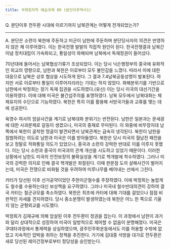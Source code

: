 ```yaml
---
title: 국제정치학 예습과제 09 (분단이후역사1)
---
```


Q. 분단이후 전두환 시대에 이르기까지 남북관계는 어떻게 전개되었는가?

---

A. 분단은 소련이 북한에 주둔하고 미군이 남한에 주둔하며 분단당사자의 의견은 반영하지 않은 채 이루어졌다. 이는 한국전쟁 발발의 직접적 원인이 된다. 한국전쟁결과 남북간 이념 정치대립이 가속화되고, 통일성이 와해되며 남북에서 독재정권이 들어섰다.

70년대에 들어서는 남북협상기류가 조성되었다. 이는 당시 닉슨행정부의 중국에 유화적인 외교의 영향으로, 남한과 북한은 이로부터 모두 불안감을 느꼈다. 따라서 이에 대한 대응으로 남북은 상호 협상을 시도하게 된다. 그 결과 7.4남북공동성명이 발표된다. 하지만 서로 이로부터 통일이 이루어지리라는 기대는 하지 않았다. 화해분위기를 기반으로 남한에서 박정희는 장기 독재 집권을 시도하였다.(유신) 이는 당시 미국의 대선기간을 이용하였다. 이에 대해 미국은 불간섭주의를 표명하였다. 남북 모두에서 남북대화는 체제유지의 수단으로 기능하였다. 북한은 특히 이를 활용해 서방국가들과 교류를 맺는 데에 성공한다.

육영수 여사의 암살사건을 계기로 남북대화 분위기는 반전된다. 남한은 일본과는 문세광에 대한 사과문제로 갈등이 생겼으나, 미국의 중재로 무마된다. 이 와중에 비무장지대 남쪽에서 북한이 굴착한 땅굴이 발견되면서 남북관계는 급속히 냉각된다. 북한이 남한을 침범하려는 의도로 남한과 미국은 이를 받아들였다. 북한은 당시 미국의 월남전 패전을 보고 정말로 적화통일 의도가 있었으나, 중국과 소련의 강력한 반대로 이를 이루지 못했다. 이는 당시 소련과 중국이 미국과의 관계 개선을 시도하고 있었기 때문이다. 이러한 상황에서 남한도 미국의 안전보장의 불확실성을 계기로 핵개발에 착수하였다. 그러나 미국의 강력한 의지로 인해 결국 핵개발은 좌절된다. 이때 판문점 도끼 살해사건이 벌어지는데, 미국은 전쟁으로 비화될 것을 우려하여 미루나무를 베어내는 선에서 그친다.

카터가 당선된 이후 선거공약이었던 주한미군철수를 주장하였다. 이에 박정희는 놀랍게도 철수를 수용하는대신 보상책을 요구하였다. 그러나 미국내 철수반대의견이 강하여 결국 카터는 철군규모를 축소하였다. 북한은 최초에 카터에 대해 기대를 걸었으나 점점 비판적인 자세를 견지하였다. 당시 중소분쟁이 발생하였는데 북한은 어느 한 쪽으로 기울지 않는 균형외교를 시도했다.

박정희가 김재규에 의해 암살된 이후 전두환이 정권을 잡는다. 이 과정에서 남한이 과거와 달리 상대적으로 성장하여 미국이 일방적으로 제어할 수 없음이 분명해졌다. 미국은 쿠데타과정에서 통제력을 상실하였으며, 광주민주화운동에서도 이를 허용할 수밖에 없었고 지속적인 압박을 취하는 정책을 추진한다. 거기에 김대중 석방을 대가로 전두환은 새로 당선된 레이건정부로부터 정당성을 승인받는다.
